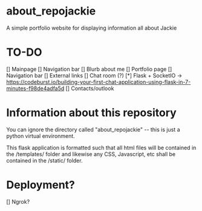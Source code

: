 # about_repojackie
A simple portfolio website for displaying information all about Jackie

# TO-DO
[] Mainpage
	[] Navigation bar 
	[] Blurb about me 
[] Portfolio page
	[] Navigation bar
	[] External links
[] Chat room (?)
	[*] Flask + SocketIO -> https://codeburst.io/building-your-first-chat-application-using-flask-in-7-minutes-f98de4adfa5d
[] Contacts/outlook


# Information about this repository
You can ignore the directory called "about_repojackie" -- this is just a python virtual environment. 

This flask application is formatted such that all html files will be contained in the /templates/ folder and likewise any CSS, Javascript, etc shall be contained in the /static/ folder. 

# Deployment? 
[] Ngrok?


